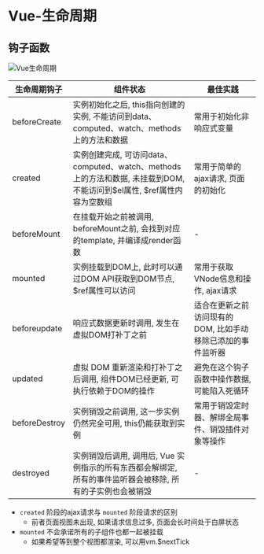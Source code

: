 # Vue-生命周期

## 钩子函数

![Vue生命周期](https://sfault-image.b0.upaiyun.com/134/301/1343014756-5aea7ac2cec80)

| 生命周期钩子  | 组件状态                                                     | 最佳实践                                                    |
| ------------- | ------------------------------------------------------------ | ----------------------------------------------------------- |
| beforeCreate  | 实例初始化之后, this指向创建的实例, 不能访问到data、computed、watch、methods上的方法和数据 | 常用于初始化非响应式变量                                    |
| created       | 实例创建完成, 可访问data、computed、watch、methods上的方法和数据, 未挂载到DOM, 不能访问到\$el属性, \$ref属性内容为空数组 | 常用于简单的ajax请求, 页面的初始化                          |
| beforeMount   | 在挂载开始之前被调用, beforeMount之前, 会找到对应的template, 并编译成render函数 | -                                                           |
| mounted       | 实例挂载到DOM上, 此时可以通过DOM API获取到DOM节点, $ref属性可以访问 | 常用于获取VNode信息和操作, ajax请求                         |
| beforeupdate  | 响应式数据更新时调用, 发生在虚拟DOM打补丁之前                | 适合在更新之前访问现有的DOM, 比如手动移除已添加的事件监听器 |
| updated       | 虚拟 DOM 重新渲染和打补丁之后调用, 组件DOM已经更新, 可执行依赖于DOM的操作 | 避免在这个钩子函数中操作数据, 可能陷入死循环                |
| beforeDestroy | 实例销毁之前调用, 这一步实例仍然完全可用, this仍能获取到实例 | 常用于销毁定时器、解绑全局事件、销毁插件对象等操作          |
| destroyed     | 实例销毁后调用, 调用后, Vue 实例指示的所有东西都会解绑定, 所有的事件监听器会被移除, 所有的子实例也会被销毁 | -                                                           |

- ``created`` 阶段的ajax请求与 ``mounted`` 阶段请求的区别
  - 前者页面视图未出现, 如果请求信息过多, 页面会长时间处于白屏状态
- `mounted` 不会承诺所有的子组件也都一起被挂载
  - 如果希望等到整个视图都渲染, 可以用vm.$nextTick